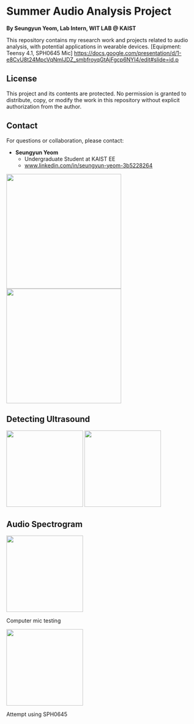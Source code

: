 # Summer Audio Analysis Project

**By Seungyun Yeom, Lab Intern, WIT LAB @ KAIST**

This repository contains my research work and projects related to audio analysis, with potential applications in wearable devices.
[Equipment: Teensy 4.1, SPH0645 Mic]
https://docs.google.com/presentation/d/1-e8CvU8t24MpcVqNmlJDZ_smbfroyqGtAjFgcp6NYI4/edit#slide=id.p

## License
This project and its contents are protected. No permission is granted to distribute, copy, or modify the work in this repository without explicit authorization from the author.

## Contact
For questions or collaboration, please contact:

- **Seungyun Yeom**
  - Undergraduate Student at KAIST EE
  - www.linkedin.com/in/seungyun-yeom-3b5228264


<img src="https://github.com/user-attachments/assets/9345e7af-c71c-4aae-afa9-00aa60e9456d" width="300">
<img src="https://github.com/user-attachments/assets/bebf6b39-0a51-4da7-a66a-d9062fb64d86" width="300">

## Detecting Ultrasound
<img src="https://github.com/user-attachments/assets/e4bd9d66-4648-4f98-bec7-9e944db92f73" width="200">
<img src="https://github.com/user-attachments/assets/641fa745-2850-4515-a7fc-05422808147e" width="200">

## Audio Spectrogram
<img src = "https://github.com/user-attachments/assets/1ec382d5-9cc3-4c99-9b09-54d6f74373e1" width = "200">
<p>Computer mic testing</p>
<img src = "https://github.com/user-attachments/assets/79d6e8b8-47de-4e43-bdd5-9a1365fdb567" width = "200">
<p>Attempt using SPH0645</p>






